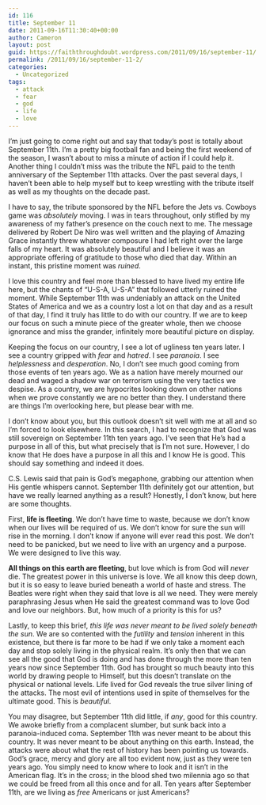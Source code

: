 ```yaml
---
id: 116
title: September 11
date: 2011-09-16T11:30:40+00:00
author: Cameron
layout: post
guid: https://faiththroughdoubt.wordpress.com/2011/09/16/september-11/
permalink: /2011/09/16/september-11-2/
categories:
  - Uncategorized
tags:
  - attack
  - fear
  - god
  - life
  - love
---
```

I’m just going to come right out and say that today’s post is totally about September 11th. I’m a pretty big football fan and being the first weekend of the season, I wasn’t about to miss a minute of action if I could help it. Another thing I couldn’t miss was the tribute the NFL paid to the tenth anniversary of the September 11th attacks. Over the past several days, I haven’t been able to help myself but to keep wrestling with the tribute itself as well as my thoughts on the decade past.

I have to say, the tribute sponsored by the NFL before the Jets vs. Cowboys game was _absolutely_ moving. I was in tears throughout, only stifled by my awareness of my father’s presence on the couch next to me. The message delivered by Robert De Niro was well written and the playing of Amazing Grace instantly threw whatever composure I had left right over the large falls of my heart. It was absolutely beautiful and I believe it was an appropriate offering of gratitude to those who died that day. Within an instant, this pristine moment was _ruined_.

I love this country and feel more than blessed to have lived my entire life here, but the chants of “U-S-A, U-S-A” that followed utterly ruined the moment. While September 11th was undeniably an attack on the United States of America and we as a country lost a lot on that day and as a result of that day, I find it truly has little to do with our country. If we are to keep our focus on such a minute piece of the greater whole, then we choose ignorance and miss the grander, infinitely more beautiful picture on display.

Keeping the focus on our country, I see a lot of ugliness ten years later. I see a country gripped with _fear_ and _hatred_. I see _paranoia_. I see _helplessness_ and _desperation_. No, I don’t see much good coming from those events of ten years ago. We as a nation have merely mourned our dead and waged a shadow war on terrorism using the very tactics we despise. As a country, we are hypocrites looking down on other nations when we prove constantly we are no better than they. I understand there are things I’m overlooking here, but please bear with me.

I don’t know about you, but this outlook doesn’t sit well with me at all and so I’m forced to look elsewhere. In this search, I had to recognize that God was still sovereign on September 11th ten years ago. I’ve seen that He’s had a purpose in all of this, but what precisely that is I’m not sure. However, I do know that He does have a purpose in all this and I know He is good. This should say something and indeed it does.

C.S. Lewis said that pain is God’s megaphone, grabbing our attention when His gentle whispers cannot. September 11th definitely got our attention, but have we really learned anything as a result? Honestly, I don’t know, but here are some thoughts.

First, **life is fleeting**. We don’t have time to waste, because we don’t know when our lives will be required of us. We don’t know for sure the sun will rise in the morning. I don’t know if anyone will ever read this post. We don’t need to be panicked, but we need to live with an urgency and a purpose. We were designed to live this way.

**All things on this earth are fleeting**, but love which is from God will _never_ die. The greatest power in this universe is love. We all know this deep down, but it is so easy to leave buried beneath a world of haste and stress. The Beatles were right when they said that love is all we need. They were merely paraphrasing Jesus when He said the greatest command was to love God and love our neighbors. But, how much of a priority is this for us?

Lastly, to keep this brief, _this life was never meant to be lived solely beneath the sun_. We are so contented with the _futility_ and _tension_ inherent in this existence, but there is far more to be had if we only take a moment each day and stop solely living in the physical realm. It’s only then that we can see all the good that God is doing and has done through the more than ten years now since September 11th. God has brought so much beauty into this world by drawing people to Himself, but this doesn’t translate on the physical or national levels. Life lived for God reveals the true silver lining of the attacks. The most evil of intentions used in spite of themselves for the ultimate good. This is _beautiful_.

You may disagree, but September 11th did little, if _any_, good for this country. We awoke briefly from a complacent slumber, but sunk back into a paranoia-induced coma. September 11th was never meant to be about this country. It was never meant to be about anything on this earth. Instead, the attacks were about what the rest of history has been pointing us towards. God’s grace, mercy and glory are all too evident now, just as they were ten years ago. You simply need to know where to look and it isn’t in the American flag. It’s in the cross; in the blood shed two milennia ago so that we could be freed from all this once and for all. Ten years after September 11th, are we living as _free_ Americans or just Americans?